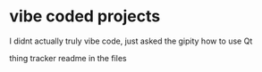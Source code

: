 # vibe coded projects
I didnt actually truly vibe code, just asked the gipity how to use Qt



thing tracker readme in the files
